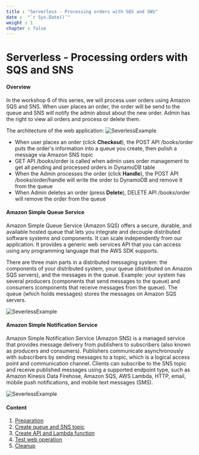 ```yaml
---
title : "Serverless - Processing orders with SQS and SNS"
date :  "`r Sys.Date()`" 
weight : 1 
chapter : false
---
```

# Serverless - Processing orders with SQS and SNS

#### Overview

In the workshop 6 of this series, we will process user orders using Amazon SQS and SNS. When user places an order, the order will be send to the queue and SNS will notify the admin about about the new order. Admin has the right to view all orders and process or delete them.

The architecture of the web application:
![SeverlessExample](/images/serverless-diagram.png?featherlight=false&width=50pc)

- When user places an order (click **Checkout**), the POST API /books/order puts the order's information into a queue you create, then pulish a message via Amazon SNS topic
- GET API /books/order is called when admin uses order management to get all pending and processed orders in DynamoDB table
- When the Admin processes the order (click **Handle**), the POST API /books/order/handle will write the order to DynamoDB and remove it from the queue
- When Admin deletes an order (press **Delete**), DELETE API /books/order will remove the order from the queue

#### Amazon Simple Queue Service
Amazon Simple Queue Service (Amazon SQS) offers a secure, durable, and available hosted queue that lets you integrate and decouple distributed software systems and components. It can scale independently from our application. It provides a generic web services API that you can access using any programming language that the AWS SDK supports.

There are three main parts in a distributed messaging system: the components of your distributed system, your queue (distributed on Amazon SQS servers), and the messages in the queue. Example: your system has several producers (components that send messages to the queue) and consumers (components that receive messages from the queue). The queue (which holds messages) stores the messages on Amazon SQS servers.

![SeverlessExample](/images/sqs-basic.png?featherlight=false&width=55pc)


#### Amazon Simple Notification Service
Amazon Simple Notification Service (Amazon SNS) is a managed service that provides message delivery from publishers to subscribers (also known as producers and consumers). Publishers communicate asynchronously with subscribers by sending messages to a topic, which is a logical access point and communication channel. Clients can subscribe to the SNS topic and receive published messages using a supported endpoint type, such as Amazon Kinesis Data Firehose, Amazon SQS, AWS Lambda, HTTP, email, mobile push notifications, and mobile text messages (SMS).

![SeverlessExample](/images/sns-basic.png?featherlight=false&width=50pc)

#### Content

 1. [Preparation](1-preparation/)
 2. [Create queue and SNS topic](2-create-sqs-and-sns/)
 3. [Create API and Lambda function](3-create-api-lambda-function/)
 4. [Test web operation](4-test-operation/)
 5. [Cleanup](5-cleanup)
